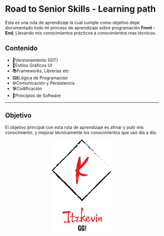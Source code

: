 # Road to Senior Skills - Learning path

Esta es una ruta de aprendizaje la cual cumple como objetivo dejar documentado todo mi proceso de aprendizaje sobre programación **Front - End**, Llevando mis conocimientos prácticos a conocimientos mas técnicos.

## Contenido

* 🎃Versionamiento (GIT) 
* 🎨Estilos Gráficos UI 
* 📚Frameworks, Librerías etc 
* ⌨Lógica de Programación 
* ⚙Comunicación y Persistencia 
* 🛠Codificación 
* 📀Principios de Software 

---
## Objetivo

El objetivo principal con esta ruta de aprendizaje es afinar y pulir mis conocimiento, y mejorar técnicamente los conocimientos que uso día a día.

<p align="center">
  <img src="LogoITzKEvin.png">
</p>

